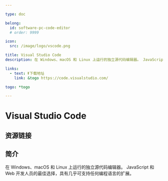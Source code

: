 ```yaml
---

type: doc

belong:
  id: software-pc-code-editor
  # order: 9999

icon:
  src: /image/logo/vscode.png

title: Visual Studio Code
description: 在 Windows、macOS 和 Linux 上运行的独立源代码编辑器。 JavaScript 和 Web 开发人员的最佳选择，具有几乎可支持任何编程语言的扩展。

links:
  - text: ⏬下载地址
    link: &togo https://code.visualstudio.com/

togo: *togo

---
```


<ShowLogo />

# Visual Studio Code

<ShowBreadcrumb />

## 资源链接

<ShowLinks />

## 简介

在 Windows、macOS 和 Linux 上运行的独立源代码编辑器。 JavaScript 和 Web 开发人员的最佳选择，具有几乎可支持任何编程语言的扩展。